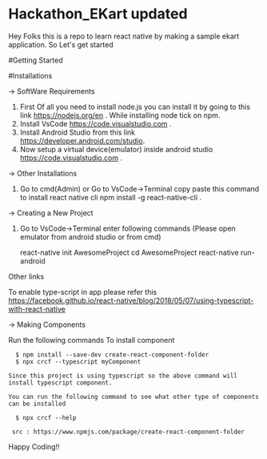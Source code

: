 # Hackathon_EKart updated

Hey Folks this is a repo to learn react native by making a sample ekart application. So Let's get started

#Getting Started

#Installations
 
-> SoftWare Requirements

1. First Of all you need to install node.js you can install it by going to this link https://nodejs.org/en . While installing node tick on    npm. 
2. Install VsCode https://code.visualstudio.com .
3. Install Android Studio from this link https://developer.android.com/studio.
4. Now setup a virtual device(emulator) inside android studio https://code.visualstudio.com .

 -> Other Installations
  
 1. Go to cmd(Admin) or Go to VsCode->Terminal copy paste this command to install react native cli npm install -g react-native-cli .
 
 
 -> Creating a New Project
  
 1. Go to VsCode->Terminal enter following commands (Please open emulator from android studio or from cmd)
 
     react-native init AwesomeProject
     cd AwesomeProject
     react-native run-android
     
   Other links
   
   To enable type-script in app please refer this https://facebook.github.io/react-native/blog/2018/05/07/using-typescript-with-react-native
   
  -> Making Components
   
   Run the following commands To install component 
   
      $ npm install --save-dev create-react-component-folder
      $ npx crcf --typescript myComponent
      
    Since this project is using typescript so the above command will install typescript component.
    
    You can run the following command to see what other type of components can be installed
    
      $ npx crcf --help
      
     src : https://www.npmjs.com/package/create-react-component-folder 
   
   Happy Coding!!
